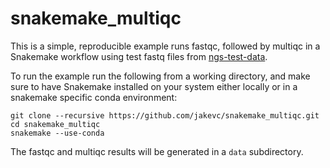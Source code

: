# snakemake_multiqc 

This is a simple, reproducible example runs fastqc, followed by multiqc in a Snakemake workflow using test fastq files from [ngs-test-data](https://github.com/snakemake-workflows/ngs-test-data).

To run the example run the following from a working directory, and make sure to have Snakemake installed on your system either locally or in a snakemake specific conda environment:

```
git clone --recursive https://github.com/jakevc/snakemake_multiqc.git
cd snakemake_multiqc
snakemake --use-conda
```

The fastqc and multiqc results will be generated in a `data` subdirectory. 

